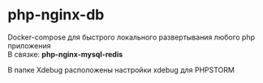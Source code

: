 # php-nginx-db
Docker-compose для быстрого локального развертывания любого php приложения \
В связке: **php-nginx-mysql-redis**

В папке Xdebug расположены настройки xdebug для PHPSTORM

 

